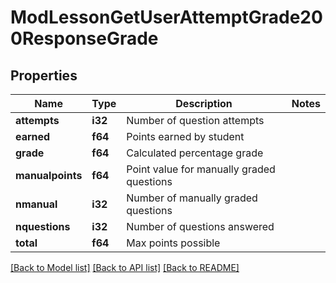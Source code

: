 # ModLessonGetUserAttemptGrade200ResponseGrade

## Properties

Name | Type | Description | Notes
------------ | ------------- | ------------- | -------------
**attempts** | **i32** | Number of question attempts | 
**earned** | **f64** | Points earned by student | 
**grade** | **f64** | Calculated percentage grade | 
**manualpoints** | **f64** | Point value for manually graded questions | 
**nmanual** | **i32** | Number of manually graded questions | 
**nquestions** | **i32** | Number of questions answered | 
**total** | **f64** | Max points possible | 

[[Back to Model list]](../README.md#documentation-for-models) [[Back to API list]](../README.md#documentation-for-api-endpoints) [[Back to README]](../README.md)



